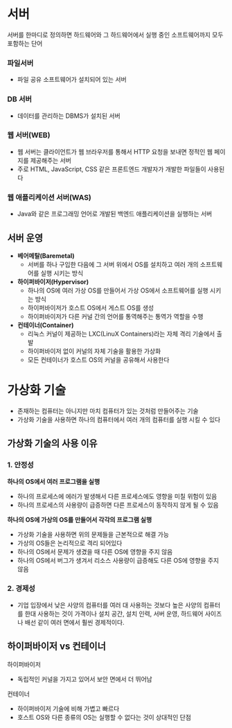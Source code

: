 # 서버
서버를 한마디로 정의하면 하드웨어와 그 하드웨어에서 실행 중인 소프트웨어까지 모두 포함하는 단어

### 파일서버
- 파일 공유 소프트웨어가 설치되어 있는 서버
### DB 서버
- 데이터를 관리하는 DBMS가 설치된 서버
### 웹 서버(WEB)
- 웹 서버는 클라이언트가 웹 브라우저를 통해서 HTTP 요청을 보내면 정적인 웹 페이지를 제공해주는 서버
- 주로 HTML, JavaScript, CSS 같은 프론트엔드 개발자가 개발한 파일들이 사용된다
### 웹 애플리케이션 서버(WAS)
- Java와 같은 프로그래밍 언어로 개발된 백엔드 애플리케이션을 실행하는 서버


## 서버 운영
- **베어메탈(Baremetal)**
	- 서버를 하나 구입한 다음에 그 서버 위에서 OS를 설치하고 여러 개의 소프트웨어를 실행 시키는 방식
- **하이퍼바이저(Hypervisor)**
	- 하나의 OS에 여러 가상 OS를 만들어서 가상 OS에서 소프트웨어를 실행 시키는 방식
	- 하이퍼바이저가 호스트 OS에서 게스트 OS를 생성
	- 하이퍼바이저가 다른 커널 간의 언어를 통역해주는 통역가 역할을 수행
-  **컨테이너(Container)**
	- 리눅스 커널이 제공하는 LXC(LinuX Containers)라는 자체 격리 기술에서 출발
	- 하이퍼바이저 없이 커널의 자체 기술을 활용한 가상화
	- 모든 컨테이너가 호스트 OS의 커널을 공유해서 사용한다


# 가상화 기술
- 존재하는 컴퓨터는 아니지만 마치 컴퓨터가 있는 것처럼 만들어주는 기술
- 가상화 기술을 사용하면 하나의 컴퓨터에서 여러 개의 컴퓨터를 실행 시킬 수 있다

## 가상화 기술의 사용 이유

### 1. 안정성
**하나의 OS에서 여러 프로그램을 실행**
- 하나의 프로세스에 에러가 발생해서 다른 프로세스에도 영향을 미칠 위험이 있음
- 하나의 프로세스의 사용량이 급증하면 다른 프로세스이 동작하지 않게 될 수 있음

**하나의 OS에 가상의 OS를 만들어서 각각의 프로그램 실행**
- 가상화 기술을 사용하면 위의 문제들을 근본적으로 해결 가능
- 가상의 OS들은 논리적으로 격리 되어있다
- 하나의 OS에서 문제가 생겼을 때 다른 OS에 영향을 주지 않음
- 하나의 OS에서 버그가 생겨서 리소스 사용량이 급증해도 다른 OS에 영향을 주지 않음

### 2. 경제성
- 기업 입장에서 낮은 사양의 컴퓨터를 여러 대 사용하는 것보다 높은 사양의 컴퓨터를 한대 사용하는 것이 가격이나 설치 공간, 설치 인력, 서버 운영, 하드웨어 사이즈나 배선 같이 여러 면에서 훨씬 경제적이다.

## 하이퍼바이저 vs 컨테이너
하이퍼바이저 
 - 독립적인 커널을 가지고 있어서 보안 면에서 더 뛰어남

컨테이너
- 하이퍼바이저 기술에 비해 가볍고 빠르다
- 호스트 OS와 다른 종류의 OS는 실행할 수 없다는 것이 상대적인 단점